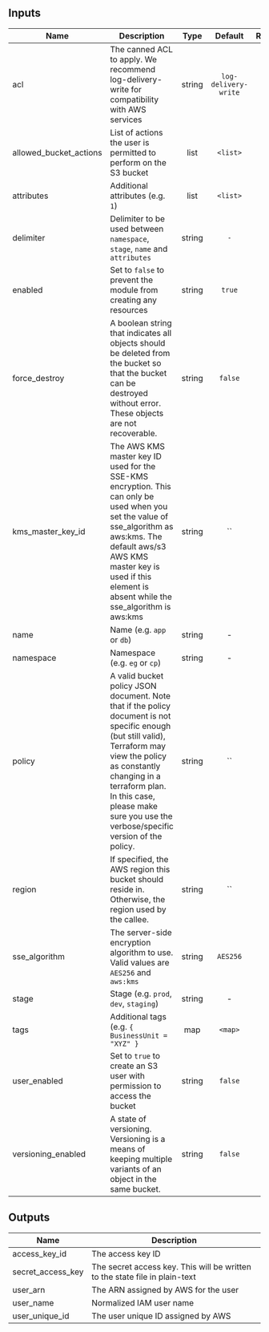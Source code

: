 
## Inputs

| Name | Description | Type | Default | Required |
|------|-------------|:----:|:-----:|:-----:|
| acl | The canned ACL to apply. We recommend log-delivery-write for compatibility with AWS services | string | `log-delivery-write` | no |
| allowed_bucket_actions | List of actions the user is permitted to perform on the S3 bucket | list | `<list>` | no |
| attributes | Additional attributes (e.g. `1`) | list | `<list>` | no |
| delimiter | Delimiter to be used between `namespace`, `stage`, `name` and `attributes` | string | `-` | no |
| enabled | Set to `false` to prevent the module from creating any resources | string | `true` | no |
| force_destroy | A boolean string that indicates all objects should be deleted from the bucket so that the bucket can be destroyed without error. These objects are not recoverable. | string | `false` | no |
| kms_master_key_id | The AWS KMS master key ID used for the SSE-KMS encryption. This can only be used when you set the value of sse_algorithm as aws:kms. The default aws/s3 AWS KMS master key is used if this element is absent while the sse_algorithm is aws:kms | string | `` | no |
| name | Name  (e.g. `app` or `db`) | string | - | yes |
| namespace | Namespace (e.g. `eg` or `cp`) | string | - | yes |
| policy | A valid bucket policy JSON document. Note that if the policy document is not specific enough (but still valid), Terraform may view the policy as constantly changing in a terraform plan. In this case, please make sure you use the verbose/specific version of the policy. | string | `` | no |
| region | If specified, the AWS region this bucket should reside in. Otherwise, the region used by the callee. | string | `` | no |
| sse_algorithm | The server-side encryption algorithm to use. Valid values are `AES256` and `aws:kms` | string | `AES256` | no |
| stage | Stage (e.g. `prod`, `dev`, `staging`) | string | - | yes |
| tags | Additional tags (e.g. `{ BusinessUnit = "XYZ" }` | map | `<map>` | no |
| user_enabled | Set to `true` to create an S3 user with permission to access the bucket | string | `false` | no |
| versioning_enabled | A state of versioning. Versioning is a means of keeping multiple variants of an object in the same bucket. | string | `false` | no |

## Outputs

| Name | Description |
|------|-------------|
| access_key_id | The access key ID |
| secret_access_key | The secret access key. This will be written to the state file in plain-text |
| user_arn | The ARN assigned by AWS for the user |
| user_name | Normalized IAM user name |
| user_unique_id | The user unique ID assigned by AWS |

